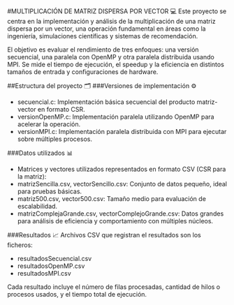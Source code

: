 #MULTIPLICACIÓN DE MATRIZ DISPERSA POR VECTOR 💻
Este proyecto se centra en la implementación y análisis de la multiplicación de una matriz dispersa por un vector, una operación fundamental en áreas como la ingeniería, simulaciones científicas y sistemas de recomendación.

El objetivo es evaluar el rendimiento de tres enfoques: una versión secuencial, una paralela con OpenMP y otra paralela distribuida usando MPI. Se mide el tiempo de ejecución, el speedup y la eficiencia en distintos tamaños de entrada y configuraciones de hardware.

##Estructura del proyecto 🗂️
###Versiones de implementación ⚙️
- secuencial.c: Implementación básica secuencial del producto matriz-vector en formato CSR.
- versionOpenMP.c: Implementación paralela utilizando OpenMP para acelerar la operación.
- versionMPI.c: Implementación paralela distribuida con MPI para ejecutar sobre múltiples procesos.

###Datos utilizados 📊
- Matrices y vectores utilizados representados en formato CSV (CSR para la matriz):
- matrizSencilla.csv, vectorSencillo.csv: Conjunto de datos pequeño, ideal para pruebas básicas.
- matriz500.csv, vector500.csv: Tamaño medio para evaluación de escalabilidad.
- matrizComplejaGrande.csv, vectorComplejoGrande.csv: Datos grandes para análisis de eficiencia y comportamiento con múltiples núcleos.

###Resultados 📈
Archivos CSV que registran el resultados son los ficheros:

- resultadosSecuencial.csv
- resultadosOpenMP.csv
- resultadosMPI.csv

Cada resultado incluye el número de filas procesadas, cantidad de hilos o procesos usados, y el tiempo total de ejecución.
